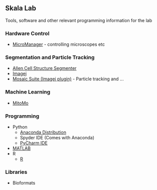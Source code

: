 
## Skala Lab
Tools, software and other relevant programming information for the lab



### Hardware Control
* [MicroManager](https://micro-manager.org/wiki/Version_2.0) - controlling microscopes etc

### Segmentation and Particle Tracking

* [Allen Cell Structure Segmenter](https://www.allencell.org/segmenter.html)
* [Imagej](https://imagej.net/Downloads)
* [Mosaic Suite (Imagej plugin)](http://mosaic.mpi-cbg.de/?q=downloads/imageJ) - Particle tracking and ...

### Machine Learning 
* [MitoMo](https://omictools.com/mitomo-tool)

### Programming
* Python
  * [Anaconda Distribution](https://www.anaconda.com/distribution/)
  * Spyder IDE (Comes with Anaconda)
  * [PyCharm IDE](https://www.jetbrains.com/pycharm/)
* [MATLAB](https://it.wisc.edu/services/software/)
* R
  * [R](https://www.r-project.org/)

### Libraries
* Bioformats



